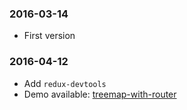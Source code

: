 ### 2016-03-14

+ First version

### 2016-04-12

+ Add `redux-devtools`
+ Demo available: [treemap-with-router](http://kuy.github.io/treemap-with-router)
